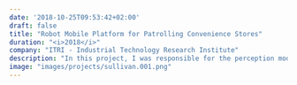 ```yaml
---
date: '2018-10-25T09:53:42+02:00'
draft: false
title: "Robot Mobile Platform for Patrolling Convenience Stores"
duration: "<i>2018</i>"
company: "ITRI - Industrial Technology Research Institute"
description: "In this project, I was responsible for the perception module of an autonomous mobile platform patrolling convenience stores. My main task was to develop an object detection system trained on custom products. The system ran on the robot’s onboard hardware at around 20 FPS without a GPU. It was implemented using Python, C++, and ROS. This robot was presented in TAIROS 2018, in Taipei, Taiwan." 
image: "images/projects/sullivan.001.png"
---
```

